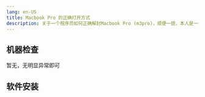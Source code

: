 ```yaml
---
lang: en-US
title: Macbook Pro 的正确打开方式
description: 关于一个程序员如何正确解封Macbook Pro (m3pro)，顺便一提，本人是一个macos小白，所以以下内容仅作笔记记录
---
```



## 机器检查

暂无，无明显异常即可

## 软件安装
